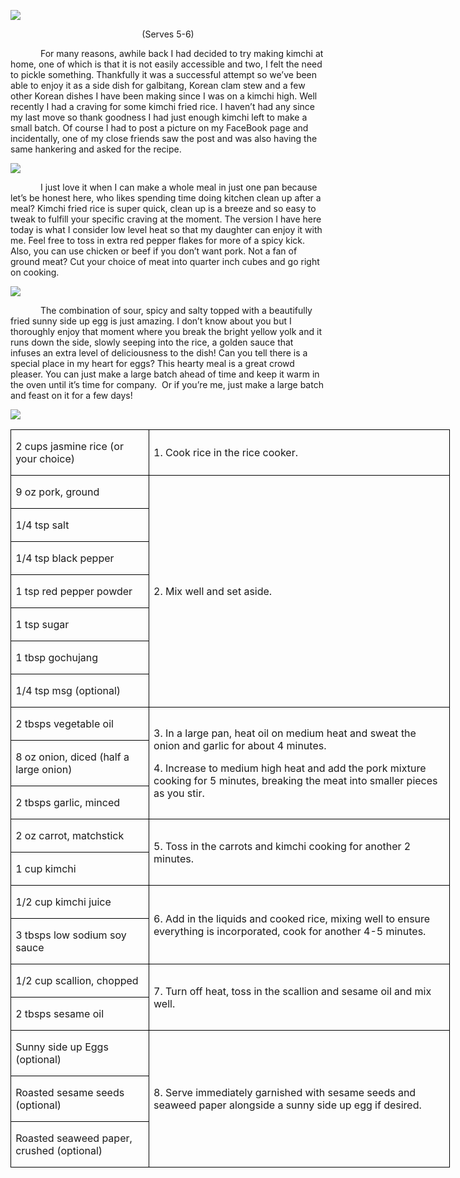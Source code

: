 

![](images/2015/Jun/20150617-20150617-DSC_3904.jpg)
<p align=center style='text-align:center'><span
style=''>(Serves 5-6)</span></p>

<p style='text-indent:.5in'><span>For
many reasons, awhile back I had decided to try making kimchi at home, one of
which is that it is not easily accessible and two, I felt the need to pickle
something. Thankfully it was a successful attempt so we’ve been able to enjoy
it as a side dish for galbitang, Korean clam stew and a few other Korean dishes
I have been making since I was on a kimchi high. Well recently I had a craving
for some kimchi fried rice. I haven’t had any since my last move so thank
goodness I had just enough kimchi left to make a small batch. Of course I had
to post a picture on my FaceBook page and incidentally, one of my close friends
saw the post and was also having the same hankering and asked for the recipe.</span></p>


![](images/2015/Jun/20150617-20150617-DSC_3895.jpg)


<p style='text-indent:.5in'><span>I
just love it when I can make a whole meal in just one pan because let’s be
honest here, who likes spending time doing kitchen clean up after a meal?
Kimchi fried rice is super quick, clean up is a breeze and so easy to tweak to
fulfill your specific craving at the moment. The version I have here today is
what I consider low level heat so that my daughter can enjoy it with me.
Feel free to toss in extra red pepper flakes for more of a spicy kick. Also, you can use
chicken or beef if you don’t want pork. Not a fan of ground meat? Cut your
choice of meat into quarter inch cubes and go right on cooking. </span></p>

![](images/2015/Jun/20150617-20150617-DSC_3899.jpg)

<p style='text-indent:.5in'><span>The
combination of sour, spicy and salty topped with a beautifully fried sunny side
up egg is just amazing. I don’t know about you but I thoroughly enjoy that
moment where you break the bright yellow yolk and it runs down the side, slowly
seeping into the rice, a golden sauce that infuses an extra level of
deliciousness to the dish! Can you tell there is a special place in my heart
for eggs? This hearty meal is a great crowd pleaser. You can just make a large
batch ahead of time and keep it warm in the oven until it’s time for
company.&nbsp; Or if you’re me, just make a large batch and feast on it for a
few days!</span></p>

![](images/2015/Jun/20150617-20150617-DSC_3903.jpg)

<table class=MsoTableGrid border=1 cellspacing=0 cellpadding=0 width=527
 style='width:527.4pt;border-collapse:collapse;border:none'>
 <tr style='height:15.75pt'>
  <td width=160 style='width:160.15pt;border:solid windowtext 1.0pt;padding:
  0in 5.4pt 0in 5.4pt;height:15.75pt'>
  <p><span>2 cups jasmine rice (or
  your choice)</span></p>
  </td>
  <td width=367 style='width:367.25pt;border:solid windowtext 1.0pt;border-left:
  none;padding:0in 5.4pt 0in 5.4pt;height:15.75pt'>
  <p><span>1. Cook rice in the rice
  cooker.</span></p>
  </td>
 </tr>
 <tr style='height:15.75pt'>
  <td width=160 style='width:160.15pt;border:solid windowtext 1.0pt;border-top:
  none;padding:0in 5.4pt 0in 5.4pt;height:15.75pt'>
  <p><span>9 oz pork, ground</span></p>
  </td>
  <td width=367 rowspan=7 style='width:367.25pt;border-top:none;border-left:
  none;border-bottom:solid windowtext 1.0pt;border-right:solid windowtext 1.0pt;
  padding:0in 5.4pt 0in 5.4pt;height:15.75pt'>
  <p><span>2. Mix well and set aside.</span></p>
  </td>
 </tr>
 <tr style='height:13.95pt'>
  <td width=160 style='width:160.15pt;border:solid windowtext 1.0pt;border-top:
  none;padding:0in 5.4pt 0in 5.4pt;height:13.95pt'>
  <p><span>1/4 tsp salt</span></p>
  </td>
 </tr>
 <tr style='height:13.95pt'>
  <td width=160 style='width:160.15pt;border:solid windowtext 1.0pt;border-top:
  none;padding:0in 5.4pt 0in 5.4pt;height:13.95pt'>
  <p><span>1/4 tsp black pepper</span></p>
  </td>
 </tr>
 <tr style='height:13.95pt'>
  <td width=160 style='width:160.15pt;border:solid windowtext 1.0pt;border-top:
  none;padding:0in 5.4pt 0in 5.4pt;height:13.95pt'>
  <p><span>1 tsp red pepper powder</span></p>
  </td>
 </tr>
 <tr style='height:13.95pt'>
  <td width=160 style='width:160.15pt;border:solid windowtext 1.0pt;border-top:
  none;padding:0in 5.4pt 0in 5.4pt;height:13.95pt'>
  <p><span>1 tsp sugar</span></p>
  </td>
 </tr>
 <tr style='height:13.95pt'>
  <td width=160 style='width:160.15pt;border:solid windowtext 1.0pt;border-top:
  none;padding:0in 5.4pt 0in 5.4pt;height:13.95pt'>
  <p><span>1 tbsp gochujang</span></p>
  </td>
 </tr>
 <tr style='height:13.95pt'>
  <td width=160 style='width:160.15pt;border:solid windowtext 1.0pt;border-top:
  none;padding:0in 5.4pt 0in 5.4pt;height:13.95pt'>
  <p><span>1/4 tsp msg (optional)</span></p>
  </td>
 </tr>
 <tr style='height:13.95pt'>
  <td width=160 style='width:160.15pt;border:solid windowtext 1.0pt;border-top:
  none;padding:0in 5.4pt 0in 5.4pt;height:13.95pt'>
  <p><span>2 tbsps vegetable oil</span></p>
  </td>
  <td width=367 rowspan=3 style='width:367.25pt;border-top:none;border-left:
  none;border-bottom:solid windowtext 1.0pt;border-right:solid windowtext 1.0pt;
  padding:0in 5.4pt 0in 5.4pt;height:13.95pt'>
  <p><span>3. In a large pan, heat
  oil on medium heat and sweat the onion and garlic for about 4 minutes.</span></p>
  <p><span>4. Increase to medium high
  heat and add the pork mixture cooking for 5 minutes, breaking the meat into
  smaller pieces as you stir.</span></p>
  </td>
 </tr>
 <tr style='height:13.95pt'>
  <td width=160 style='width:160.15pt;border:solid windowtext 1.0pt;border-top:
  none;padding:0in 5.4pt 0in 5.4pt;height:13.95pt'>
  <p><span>8 oz onion, diced (half a
  large onion)</span></p>
  </td>
 </tr>
 <tr style='height:13.95pt'>
  <td width=160 style='width:160.15pt;border:solid windowtext 1.0pt;border-top:
  none;padding:0in 5.4pt 0in 5.4pt;height:13.95pt'>
  <p><span>2 tbsps garlic, minced</span></p>
  </td>
 </tr>
 <tr style='height:13.95pt'>
  <td width=160 style='width:160.15pt;border:solid windowtext 1.0pt;border-top:
  none;padding:0in 5.4pt 0in 5.4pt;height:13.95pt'>
  <p><span>2 oz carrot, matchstick</span></p>
  </td>
  <td width=367 rowspan=2 style='width:367.25pt;border-top:none;border-left:
  none;border-bottom:solid windowtext 1.0pt;border-right:solid windowtext 1.0pt;
  padding:0in 5.4pt 0in 5.4pt;height:13.95pt'>
  <p><span>5. Toss in the carrots and
  kimchi cooking for another 2 minutes.</span></p>
  </td>
 </tr>
 <tr style='height:13.95pt'>
  <td width=160 style='width:160.15pt;border:solid windowtext 1.0pt;border-top:
  none;padding:0in 5.4pt 0in 5.4pt;height:13.95pt'>
  <p><span>1 cup kimchi</span></p>
  </td>
 </tr>
 <tr style='height:13.95pt'>
  <td width=160 style='width:160.15pt;border:solid windowtext 1.0pt;border-top:
  none;padding:0in 5.4pt 0in 5.4pt;height:13.95pt'>
  <p><span>1/2 cup kimchi juice</span></p>
  </td>
  <td width=367 rowspan=2 style='width:367.25pt;border-top:none;border-left:
  none;border-bottom:solid windowtext 1.0pt;border-right:solid windowtext 1.0pt;
  padding:0in 5.4pt 0in 5.4pt;height:13.95pt'>
  <p><span>6. Add in the liquids and
  cooked rice, mixing well to ensure everything is incorporated, cook for
  another 4-5 minutes.</span></p>
  </td>
 </tr>
 <tr style='height:13.95pt'>
  <td width=160 style='width:160.15pt;border:solid windowtext 1.0pt;border-top:
  none;padding:0in 5.4pt 0in 5.4pt;height:13.95pt'>
  <p><span>3 tbsps low sodium soy
  sauce</span></p>
  </td>
 </tr>
 <tr style='height:13.95pt'>
  <td width=160 style='width:160.15pt;border:solid windowtext 1.0pt;border-top:
  none;padding:0in 5.4pt 0in 5.4pt;height:13.95pt'>
  <p><span>1/2 cup scallion, chopped</span></p>
  </td>
  <td width=367 rowspan=2 style='width:367.25pt;border-top:none;border-left:
  none;border-bottom:solid windowtext 1.0pt;border-right:solid windowtext 1.0pt;
  padding:0in 5.4pt 0in 5.4pt;height:13.95pt'>
  <p><span>7. Turn off heat, toss in
  the scallion and sesame oil and mix well.</span></p>
  </td>
 </tr>
 <tr style='height:13.95pt'>
  <td width=160 style='width:160.15pt;border:solid windowtext 1.0pt;border-top:
  none;padding:0in 5.4pt 0in 5.4pt;height:13.95pt'>
  <p><span>2 tbsps sesame oil</span></p>
  </td>
 </tr>
 <tr style='height:13.95pt'>
  <td width=160 style='width:160.15pt;border:solid windowtext 1.0pt;border-top:
  none;padding:0in 5.4pt 0in 5.4pt;height:13.95pt'>
  <p><span>Sunny side up Eggs (optional)</span></p>
  </td>
  <td width=367 rowspan=3 style='width:367.25pt;border-top:none;border-left:
  none;border-bottom:solid windowtext 1.0pt;border-right:solid windowtext 1.0pt;
  padding:0in 5.4pt 0in 5.4pt;height:13.95pt'>
  <p><span>8. Serve immediately
  garnished with sesame seeds and seaweed paper alongside a sunny side up egg
  if desired. </span></p>
  </td>
 </tr>
 <tr style='height:13.95pt'>
  <td width=160 style='width:160.15pt;border:solid windowtext 1.0pt;border-top:
  none;padding:0in 5.4pt 0in 5.4pt;height:13.95pt'>
  <p><span>Roasted sesame seeds
  (optional)</span></p>
  </td>
 </tr>
 <tr style='height:13.95pt'>
  <td width=160 style='width:160.15pt;border:solid windowtext 1.0pt;border-top:
  none;padding:0in 5.4pt 0in 5.4pt;height:13.95pt'>
  <p><span>Roasted seaweed paper,
  crushed (optional)</span></p>
  </td>
 </tr>
</table>